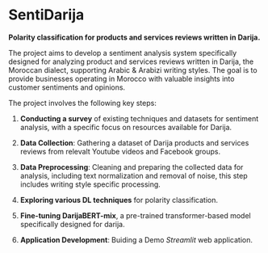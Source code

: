 # SentiDarija
**Polarity classification for products and services reviews written in Darija.**

The project aims to develop a sentiment analysis system specifically designed for analyzing product and services reviews written in Darija, the Moroccan dialect, supporting Arabic & Arabizi writing styles. The goal is to provide businesses operating in Morocco with valuable insights into customer sentiments and opinions.

The project involves the following key steps:

1. **Conducting a survey** of existing techniques and datasets for sentiment analysis, with a specific focus on resources available for Darija.

2. **Data Collection**: Gathering a dataset of Darija products and services reviews from relevalt Youtube videos and Facebook groups.

3. **Data Preprocessing**: Cleaning and preparing the collected data for analysis, including text normalization and removal of noise, this step includes writing style specific processing.

4. **Exploring various DL techniques** for polarity classification.

5. **Fine-tuning DarijaBERT-mix**, a pre-trained transformer-based model specifically designed for darija.

6. **Application Development**: Buiding a Demo *Streamlit* web application.
